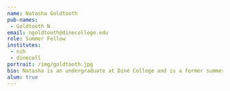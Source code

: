 ```yaml
---
name: Natasha Goldtooth
pub-names:
 - Goldtooth N
email: ngoldtooth@dinecollege.edu
role: Summer Fellow
institutes:
 - nih
 - dinecoll
portrait: /img/goldtooth.jpg
bio: Natasha is an undergraduate at Diné College and is a former summer fellow in the Genome Informatics Section. Natasha is interested in Policy and Environmental Science / Agriculture.
alum: true
---
```

